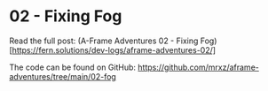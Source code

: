 # 02 - Fixing Fog
Read the full post: (A-Frame Adventures 02 - Fixing Fog)[https://fern.solutions/dev-logs/aframe-adventures-02/]

The code can be found on GitHub: https://github.com/mrxz/aframe-adventures/tree/main/02-fog